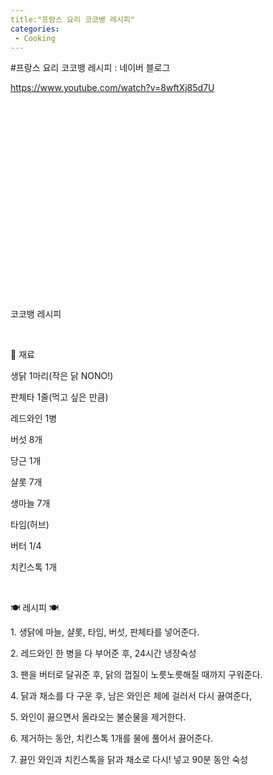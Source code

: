 ```yaml
---
title:"프랑스 요리 코코뱅 레시피"
categories:
 - Cooking
---
```

#프랑스 요리 코코뱅 레시피 : 네이버 블로그
<div class="wrap_rabbit pcol2 _param(1) _postViewArea222980813422" id="post-view222980813422">
<!-- Rabbit HTML --><div class="se-viewer se-theme-default" lang="ko-KR">
<!-- SE_DOC_HEADER_END -->
<div class="se-main-container">
<div class="se-component se-text se-l-default" id="SE-cb0beaa2-a24d-4a53-8d96-2d0e9e24b52c">
<div class="se-component-content">
<div class="se-section se-section-text se-l-default">
<div class="se-module se-module-text">
<!-- SE-TEXT { --><p class="se-text-paragraph se-text-paragraph-align-" id="SE-0098501f-a925-4e54-94ef-b828cee4d071" style=""><span class="se-fs- se-ff-" id="SE-264f1ffb-0cac-4a21-9081-4491938d17d6" style=""><a class="se-link" href="https://www.youtube.com/watch?v=8wftXj85d7U" target="_blank">https://www.youtube.com/watch?v=8wftXj85d7U</a></span></p><!-- } SE-TEXT -->
</div>
</div>
</div>
</div> <div class="se-component se-oembed se-l-default" id="SE-85752eea-823f-43b2-a564-108919d60043">
<div class="se-component-content se-component-content-fit">
<div class="se-section se-section-oembed se-section-align- se-l-default">
<div class="se-module se-module-oembed se-is-progress" style="padding-top: 56.25%;"></div>
</div>
</div>
<script class="__se_module_data" data-module='{"type":"v2_oembed", "id" :"SE-85752eea-823f-43b2-a564-108919d60043", "data" : { "html": "&lt;iframe width=\"400\" height=\"225\" src=\"https://www.youtube.com/embed/8wftXj85d7U?feature=oembed\" frameborder=\"0\" allow=\"accelerometer; autoplay; clipboard-write; encrypted-media; gyroscope; picture-in-picture; web-share\" allowfullscreen title=\"고급 요리 그 잡채! 닭을 와인에 담그니 더 맛있닭! 프랑스 가정식 [코코뱅(coq au vin)]\"&gt;&lt;/iframe&gt;", "originalWidth" : "400", "originalHeight" : "225", "contentMode" : "fit", "description": "#요리할래요 #미슐랭 #조셉 #코코뱅 #coqauvin안녕하세요~ 요리할래요입니다.오늘은 프랑스 가정식으로 유명한 ‘코코뱅’을 만들었어요~어렸을 때 가족, 친구들과 먹을 수 있는 음식이었는데이제는 레스토랑에 가서 먹는 음식이 되었어요!비록 오랜 시간이 걸려서 ‘집에서 하기에는 무리...", "inputUrl": "https://www.youtube.com/watch?v=8wftXj85d7U", "thumbnailUrl" : "https://i.ytimg.com/vi/8wftXj85d7U/hqdefault.jpg", "thumbnailHeight" : "360", "thumbnailWidth" : "480", "title": "고급 요리 그 잡채! 닭을 와인에 담그니 더 맛있닭! 프랑스 가정식 [코코뱅(coq au vin)]", "providerUrl": "https://www.youtube.com/", "align": "", "type" : "video" }}' type="text/data"></script>
</div>
<div class="se-component se-text se-l-default" id="SE-3c41be67-a86e-4c88-b620-293ccb78e6c4">
<div class="se-component-content">
<div class="se-section se-section-text se-l-default">
<div class="se-module se-module-text">
<!-- SE-TEXT { --><p class="se-text-paragraph se-text-paragraph-align-" id="SE-cdf0cd58-c89e-4509-866b-f972b43d7f90" style=""><span class="se-fs- se-ff-" id="SE-e05c307d-3151-4519-b988-8df03b06f71a" style="">​</span></p><!-- } SE-TEXT --><!-- SE-TEXT { --><p class="se-text-paragraph se-text-paragraph-align-" id="SE-5d7736a7-422e-4374-9122-a1067eacf70c" style=""><span class="se-fs- se-ff-" id="SE-2e872888-a334-4b85-a799-9fb8cec5faae" style="">코코뱅 레시피</span></p><!-- } SE-TEXT --><!-- SE-TEXT { --><p class="se-text-paragraph se-text-paragraph-align-" id="SE-68122555-4893-4631-b2ad-c1d1966e332b" style=""><span class="se-fs- se-ff-" id="SE-be8e7e3d-5c5a-4230-9bef-e3450b7bca84" style="">​</span></p><!-- } SE-TEXT --><!-- SE-TEXT { --><p class="se-text-paragraph se-text-paragraph-align-" id="SE-af5043a1-c144-4031-a227-8cea867a33d9" style=""><span class="se-fs- se-ff-" id="SE-d9c1b14c-4637-495e-9a63-5e376a11d687" style="">🔎 재료</span></p><!-- } SE-TEXT --><!-- SE-TEXT { --><p class="se-text-paragraph se-text-paragraph-align-" id="SE-01adc188-b7fb-4d7d-9b6d-69a417259ab9" style=""><span class="se-fs- se-ff-" id="SE-b4b9f1e8-6f11-4706-9967-f787be429fc7" style="">생닭 1마리(작은 닭 NONO!)</span></p><!-- } SE-TEXT --><!-- SE-TEXT { --><p class="se-text-paragraph se-text-paragraph-align-" id="SE-55c9ad14-c5a4-496e-888c-841d60a8f485" style=""><span class="se-fs- se-ff-" id="SE-efd873a7-477f-47fe-980d-c513784e264e" style="">판체타 1줄(먹고 싶은 만큼)</span></p><!-- } SE-TEXT --><!-- SE-TEXT { --><p class="se-text-paragraph se-text-paragraph-align-" id="SE-446c81f7-94ef-4119-95d8-0913e3fcfdcc" style=""><span class="se-fs- se-ff-" id="SE-7e08be63-e37a-4c67-83a4-80abe587b737" style="">레드와인 1병</span></p><!-- } SE-TEXT --><!-- SE-TEXT { --><p class="se-text-paragraph se-text-paragraph-align-" id="SE-054488d7-c40d-4b66-afa5-661a1637df6f" style=""><span class="se-fs- se-ff-" id="SE-5fbd019e-1be2-4afa-a13a-701dba02b9e1" style="">버섯 8개</span></p><!-- } SE-TEXT --><!-- SE-TEXT { --><p class="se-text-paragraph se-text-paragraph-align-" id="SE-b3770d61-fde9-4e67-9087-a43ddcada6e6" style=""><span class="se-fs- se-ff-" id="SE-acb382a1-dd42-484f-9325-9c5f12b87f91" style="">당근 1개</span></p><!-- } SE-TEXT --><!-- SE-TEXT { --><p class="se-text-paragraph se-text-paragraph-align-" id="SE-47fbabe6-e571-49a2-94c5-c2498bdcf063" style=""><span class="se-fs- se-ff-" id="SE-7d20d2db-074c-462f-92df-eec48232fd4b" style="">샬롯 7개</span></p><!-- } SE-TEXT --><!-- SE-TEXT { --><p class="se-text-paragraph se-text-paragraph-align-" id="SE-bec6f217-d9a9-4a71-bb40-9ee525cd660e" style=""><span class="se-fs- se-ff-" id="SE-d974a6a3-c423-47df-ab46-c87962b0c37b" style="">생마늘 7개</span></p><!-- } SE-TEXT --><!-- SE-TEXT { --><p class="se-text-paragraph se-text-paragraph-align-" id="SE-c56ca25c-834f-42b8-b467-778abed723c3" style=""><span class="se-fs- se-ff-" id="SE-499e6e4f-c952-4f26-b5dd-d07184381728" style="">타임(허브)</span></p><!-- } SE-TEXT --><!-- SE-TEXT { --><p class="se-text-paragraph se-text-paragraph-align-" id="SE-36605bea-5f70-45db-b947-07aaf2d9fd80" style=""><span class="se-fs- se-ff-" id="SE-433be1b8-54e3-4527-99bd-b4babdfff016" style="">버터 1/4</span></p><!-- } SE-TEXT --><!-- SE-TEXT { --><p class="se-text-paragraph se-text-paragraph-align-" id="SE-de43dc4d-082a-42d9-9e43-9f6504902bde" style=""><span class="se-fs- se-ff-" id="SE-4ee2051c-c216-4e38-a89e-7663290ce6c4" style="">치킨스톡 1개</span></p><!-- } SE-TEXT --><!-- SE-TEXT { --><p class="se-text-paragraph se-text-paragraph-align-" id="SE-9c4d4815-6ceb-4b55-9824-1785479859b4" style=""><span class="se-fs- se-ff-" id="SE-c20c00eb-3cdf-49c9-9dd5-28f608ee7142" style="">​</span></p><!-- } SE-TEXT --><!-- SE-TEXT { --><p class="se-text-paragraph se-text-paragraph-align-" id="SE-e4319327-57a8-41ab-9208-9ff9322f10af" style=""><span class="se-fs- se-ff-" id="SE-e5259082-b7e7-4ea7-b54c-e2008ab4c1f4" style="">🍽 레시피 🍽</span></p><!-- } SE-TEXT --><!-- SE-TEXT { --><p class="se-text-paragraph se-text-paragraph-align-" id="SE-9af6dd02-200b-41b6-aef3-43a932229a1d" style=""><span class="se-fs- se-ff-" id="SE-708ab09d-7032-4c55-9670-a8a8f808908f" style="">1. 생닭에 마늘, 샬롯, 타임, 버섯, 판체타를 넣어준다.</span></p><!-- } SE-TEXT --><!-- SE-TEXT { --><p class="se-text-paragraph se-text-paragraph-align-" id="SE-402f0a7b-02cc-4a54-a756-e89ab28a0f7b" style=""><span class="se-fs- se-ff-" id="SE-8c7508cf-95a6-437a-b3a9-0b702e6cc5e2" style="">2. 레드와인 한 병을 다 부어준 후, 24시간 냉장숙성</span></p><!-- } SE-TEXT --><!-- SE-TEXT { --><p class="se-text-paragraph se-text-paragraph-align-" id="SE-98491fb8-c4ab-4fba-9228-1f3b20296311" style=""><span class="se-fs- se-ff-" id="SE-6097dfb9-f333-49d4-97be-57e704001404" style="">3. 팬을 버터로 달궈준 후, 닭의 껍질이 노릇노릇해질 때까지 구워준다.</span></p><!-- } SE-TEXT --><!-- SE-TEXT { --><p class="se-text-paragraph se-text-paragraph-align-" id="SE-4b5b61b9-d640-48ce-a3b4-0953c813b3b7" style=""><span class="se-fs- se-ff-" id="SE-4e12b3ce-58d2-4c01-a648-6fb3b67526f5" style="">4. 닭과 채소를 다 구운 후, 남은 와인은 체에 걸러서 다시 끓여준다,</span></p><!-- } SE-TEXT --><!-- SE-TEXT { --><p class="se-text-paragraph se-text-paragraph-align-" id="SE-b352afda-6f7c-496a-9b9f-2cfc73d17ad7" style=""><span class="se-fs- se-ff-" id="SE-d0f13348-7182-4a1c-8d63-19c556e64398" style="">5. 와인이 끓으면서 올라오는 불순물을 제거한다.</span></p><!-- } SE-TEXT --><!-- SE-TEXT { --><p class="se-text-paragraph se-text-paragraph-align-" id="SE-4e9e2f43-d7f3-4256-a6b9-69de339da6df" style=""><span class="se-fs- se-ff-" id="SE-723f41f8-11e7-4cdc-8403-13ed3965e650" style="">6. 제거하는 동안, 치킨스톡 1개를 물에 풀어서 끓어준다.</span></p><!-- } SE-TEXT --><!-- SE-TEXT { --><p class="se-text-paragraph se-text-paragraph-align-" id="SE-831c7d98-7c96-4e70-aed6-ea90920d8fc6" style=""><span class="se-fs- se-ff-" id="SE-ab625dbf-de4f-46cc-8cab-fe91dcb24bff" style="">7. 끓인 와인과 치킨스톡을 닭과 채소로 다시! 넣고 90분 동안 숙성</span></p><!-- } SE-TEXT --><!-- SE-TEXT { --><p class="se-text-paragraph se-text-paragraph-align-" id="SE-152ec8ee-9ba3-4082-95bb-d7cfe45ffade" style=""><span class="se-fs- se-ff-" id="SE-ae0cb0bc-692e-4035-8bd9-636fb3582a8c" style="">​</span></p><!-- } SE-TEXT -->
</div>
</div>
</div>
</div> </div>
</div>
</div>